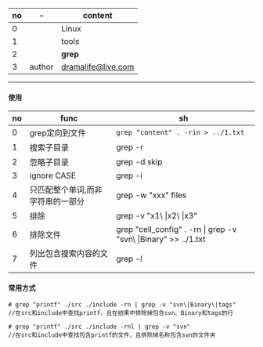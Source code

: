 no|-|content|
--|--|--
0||Linux
1||tools
2||**grep**
3|author|dramalife@live.com
---
#### 使用
no|func|sh
---|---|---
0|grep定向到文件|```grep "content" . -rin > ../1.txt```
1|搜索子目录|grep -r
2|忽略子目录|grep -d skip
3|ignore CASE|grep -i
4|只匹配整个单词,而非字符串的一部分|grep -w "xxx" files
5|排除|  grep -v "x1\ \|x2\ \|x3"
6|排除文件 | grep "cell_config" . -rn \| grep -v "svn\ \|Binary" >> ../1.txt
7|列出包含搜索内容的文件|grep -l|


#### 常用方式
```
# grep "printf" ./src ./include -rn | grep -v "svn\|Binary\|tags"
//在src和include中查找printf，且在结果中排除掉包含svn、Binary和tags的行
```
```
# grep "printf" ./src ./include -rnl | grep -v "svn"
//在src和include中查找包含printf的文件，且排除掉名称包含svn的文件夹
```

